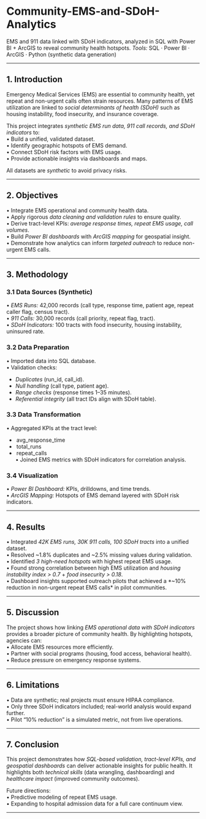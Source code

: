 # Community-EMS-and-SDoH-Analytics
EMS and 911 data linked with SDoH indicators, analyzed in SQL with Power BI + ArcGIS to reveal community health hotspots. 
*Tools:* SQL · Power BI · ArcGIS · Python (synthetic data generation)  

---

## 1. Introduction  
Emergency Medical Services (EMS) are essential to community health, yet repeat and non-urgent calls often strain resources. Many patterns of EMS utilization are linked to *social determinants of health (SDoH)* such as housing instability, food insecurity, and insurance coverage.  

This project integrates *synthetic EMS run data, 911 call records, and SDoH indicators* to:  
•⁠  ⁠Build a unified, validated dataset.  
•⁠  ⁠Identify geographic hotspots of EMS demand.  
•⁠  ⁠Connect SDoH risk factors with EMS usage.  
•⁠  ⁠Provide actionable insights via dashboards and maps.  

All datasets are *synthetic* to avoid privacy risks.  

---

## 2. Objectives  
•⁠  ⁠Integrate EMS operational and community health data.  
•⁠  ⁠Apply rigorous *data cleaning and validation rules* to ensure quality.  
•⁠  ⁠Derive tract-level KPIs: *average response times, repeat EMS usage, call volumes*.  
•⁠  ⁠Build *Power BI dashboards* with *ArcGIS mapping* for geospatial insight.  
•⁠  ⁠Demonstrate how analytics can inform *targeted outreach* to reduce non-urgent EMS calls.  

---

## 3. Methodology  

### 3.1 Data Sources (Synthetic)  
•⁠  ⁠*EMS Runs:* 42,000 records (call type, response time, patient age, repeat caller flag, census tract).  
•⁠  ⁠*911 Calls:* 30,000 records (call priority, repeat flag, tract).  
•⁠  ⁠*SDoH Indicators:* 100 tracts with food insecurity, housing instability, uninsured rate.  

### 3.2 Data Preparation  
•⁠  ⁠Imported data into SQL database.  
•⁠  ⁠Validation checks:  
  - *Duplicates* (run_id, call_id).  
  - *Null handling* (call type, patient age).  
  - *Range checks* (response times 1–35 minutes).  
  - *Referential integrity* (all tract IDs align with SDoH table).  

### 3.3 Data Transformation  
•⁠  ⁠Aggregated KPIs at the tract level:  
  - ⁠ avg_response_time ⁠  
  - ⁠ total_runs ⁠  
  - ⁠ repeat_calls ⁠  
•⁠  ⁠Joined EMS metrics with SDoH indicators for correlation analysis.  

### 3.4 Visualization  
•⁠  ⁠*Power BI Dashboard:* KPIs, drilldowns, and time trends.  
•⁠  ⁠*ArcGIS Mapping:* Hotspots of EMS demand layered with SDoH risk indicators.  

---

## 4. Results  
•⁠  ⁠Integrated *42K EMS runs, 30K 911 calls, 100 SDoH tracts* into a unified dataset.  
•⁠  ⁠Resolved ~1.8% duplicates and ~2.5% missing values during validation.  
•⁠  ⁠Identified *3 high-need hotspots* with highest repeat EMS usage.  
•⁠  ⁠Found strong correlation between high EMS utilization and *housing instability index > 0.7* + *food insecurity > 0.18*.  
•⁠  ⁠Dashboard insights supported outreach pilots that achieved a *~10% reduction in non-urgent repeat EMS calls* in pilot communities.  

---

## 5. Discussion  
The project shows how linking *EMS operational data with SDoH indicators* provides a broader picture of community health. By highlighting hotspots, agencies can:  
•⁠  ⁠Allocate EMS resources more efficiently.  
•⁠  ⁠Partner with social programs (housing, food access, behavioral health).  
•⁠  ⁠Reduce pressure on emergency response systems.  

---

## 6. Limitations  
•⁠  ⁠Data are synthetic; real projects must ensure HIPAA compliance.  
•⁠  ⁠Only three SDoH indicators included; real-world analysis would expand further.  
•⁠  ⁠Pilot “10% reduction” is a simulated metric, not from live operations.  

---

## 7. Conclusion  
This project demonstrates how *SQL-based validation, tract-level KPIs, and geospatial dashboards* can deliver actionable insights for public health. It highlights both *technical skills* (data wrangling, dashboarding) and *healthcare impact* (improved community outcomes).  

Future directions:  
•⁠  ⁠Predictive modeling of repeat EMS usage.  
•⁠  ⁠Expanding to hospital admission data for a full care continuum view.  

---

